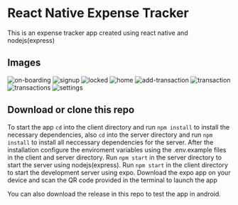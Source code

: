 # React Native Expense Tracker

This is an expense tracker app created using react native and nodejs(express)

## Images

![on-boarding](./screenshots/on-boarding.png)
![signup](./screenshots/signup.png)
![locked](./screenshots/locked.png)
![home](./screenshots/home.png)
![add-transaction](./screenshots/add-transaction.png)
![transaction](./screenshots/transaction.png)
![transactions](./screenshots/transactions.png)
![settings](./screenshots/settings.png)

## Download or clone this repo

To start the app `cd` into the client directory and run `npm install` to install the necessary dependencies, also `cd` into the server directory and run `npm install` to install all neccessary dependencies for the server.
After the installation configure the enviroment variables using the .env.example files in the client and server directory.
Run `npm start` in the server directory to start the server using nodejs(express).
Run `npm start` in the client directory to start the development server using expo.
Download the expo app on your device and scan the QR code provided in the terminal to launch the app

You can also download the release in this repo to test the app in android.
